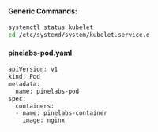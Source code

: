 #### Generic Commands:
```sh
systemctl status kubelet
cd /etc/systemd/system/kubelet.service.d
```

#### pinelabs-pod.yaml
```sh
apiVersion: v1
kind: Pod
metadata:
  name: pinelabs-pod
spec:
  containers:
  - name: pinelabs-container
    image: nginx
```    
